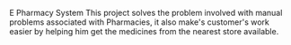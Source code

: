 E Pharmacy System
This project solves the problem involved with manual problems associated with Pharmacies, it also make's customer's work easier by helping him get the medicines from the nearest store available.
